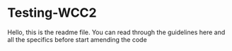 # Testing-WCC2
 
Hello, this is the readme file.
You can read through the guidelines here and all the specifics before start amending the code
